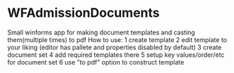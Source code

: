 # WFAdmissionDocuments
Small winforms app for making document templates and casting them(multiple times) to pdf
How to use: 
1 create template
2 edit template to your liking (editor has pallete and properties disabled by default)
3 create document set
4 add required templates there
5 setup key values/order/etc for document set
6 use "to pdf" option to construct template